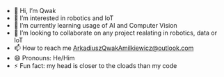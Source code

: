 - 👋 Hi, I’m Qwak
- 👀 I’m interested in robotics and IoT
- 🌱 I’m currently learning usage of AI and Computer Vision
- 💞️ I’m looking to collaborate on any project realating in robotics, data or IoT
- 📫 How to reach me ArkadiuszQwakAmilkiewicz@outlook.com  
- 😄 Pronouns: He/Him
- ⚡ Fun fact: my head is closer to the cloads than my code
